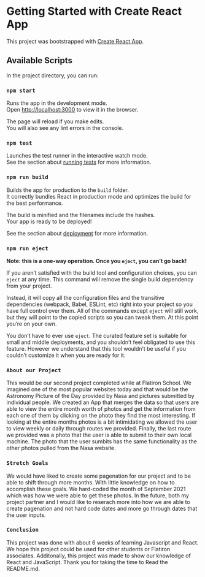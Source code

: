 # Getting Started with Create React App

This project was bootstrapped with [Create React App](https://github.com/facebook/create-react-app).

## Available Scripts

In the project directory, you can run:

### `npm start`

Runs the app in the development mode.\
Open [http://localhost:3000](http://localhost:3000) to view it in the browser.

The page will reload if you make edits.\
You will also see any lint errors in the console.

### `npm test`

Launches the test runner in the interactive watch mode.\
See the section about [running tests](https://facebook.github.io/create-react-app/docs/running-tests) for more information.

### `npm run build`

Builds the app for production to the `build` folder.\
It correctly bundles React in production mode and optimizes the build for the best performance.

The build is minified and the filenames include the hashes.\
Your app is ready to be deployed!

See the section about [deployment](https://facebook.github.io/create-react-app/docs/deployment) for more information.

### `npm run eject`

**Note: this is a one-way operation. Once you `eject`, you can’t go back!**

If you aren’t satisfied with the build tool and configuration choices, you can `eject` at any time. This command will remove the single build dependency from your project.

Instead, it will copy all the configuration files and the transitive dependencies (webpack, Babel, ESLint, etc) right into your project so you have full control over them. All of the commands except `eject` will still work, but they will point to the copied scripts so you can tweak them. At this point you’re on your own.

You don’t have to ever use `eject`. The curated feature set is suitable for small and middle deployments, and you shouldn’t feel obligated to use this feature. However we understand that this tool wouldn’t be useful if you couldn’t customize it when you are ready for it.

### `About our Project`

This would be our second project completed while at Flatiron School. We imagined one of the most popular websites today and that would be the Astronomy Picture of the Day provided by Nasa and pictures submitted by individual people. We created an App that merges the data so that users are able to view the entire month worth of photos and get the information from each one of them by clicking on the photo they find the most interesting. If looking at the entire months photos is a bit intimidating we allowed the user to view weekly or daily through routes we provided. Finally, the last route we provided was a photo that the user is able to submit to their own local machine. The photo that the user sumbits has the same functionality as the other photos pulled from the Nasa website. 

### `Stretch Goals`
We would have liked to create some pagenation for our project and to be able to shift through more months. With little knowledge on how to accomplish these goals. We hard-coded the month of September 2021 which was how we were able to get these photos. In the future, both my project partner and I would like to reserach more into how we are able to create pagenation and not hard code dates and more go through dates that the user inputs.

### `Conclusion`
This project was done with about 6 weeks of learning Javascript and React. We hope this project could be used for other students or Flatiron associates. Additonally, this project was made to show our knowledge of React and JavaScript. Thank you for taking the time to Read the README.md. 